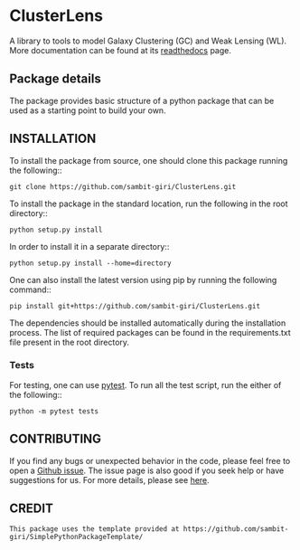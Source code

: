 # ClusterLens

A library to tools to model Galaxy Clustering (GC) and Weak Lensing (WL). More documentation can be found at its [readthedocs](https://ClusterLens.readthedocs.io/) page.

## Package details

The package provides basic structure of a python package that can be used as a starting point to build your own.

## INSTALLATION

To install the package from source, one should clone this package running the following::

    git clone https://github.com/sambit-giri/ClusterLens.git

To install the package in the standard location, run the following in the root directory::

    python setup.py install

In order to install it in a separate directory::

    python setup.py install --home=directory

One can also install the latest version using pip by running the following command::

    pip install git+https://github.com/sambit-giri/ClusterLens.git

The dependencies should be installed automatically during the installation process. The list of required packages can be found in the requirements.txt file present in the root directory.

### Tests

For testing, one can use [pytest](https://docs.pytest.org/en/stable/). To run all the test script, run the either of the following::

    python -m pytest tests
    
## CONTRIBUTING

If you find any bugs or unexpected behavior in the code, please feel free to open a [Github issue](https://github.com/sambit-giri/ClusterLens/issues). The issue page is also good if you seek help or have suggestions for us. For more details, please see [here](https://ClusterLens.readthedocs.io/contributing.html).

## CREDIT


    This package uses the template provided at https://github.com/sambit-giri/SimplePythonPackageTemplate/ 
    
